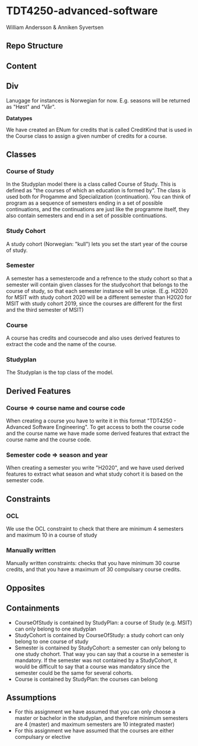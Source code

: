 # TDT4250-advanced-software
William Andersson & Anniken Syvertsen

## Repo Structure


## Content
## Div
Lanugage for instances is Norwegian for now. E.g. seasons will be returned as "Høst" and "Vår".

**Datatypes**

We have created an ENum for credits that is called CreditKind that is used in the Course class to assign a given number of credits for a course.

## Classes
### Course of Study
In the Studyplan model there is a class called Course of Study. This is defined as "the courses of which an education is formed by". The class is used both for Progamme and Specialization (continuation). You can think of program as a sequence of semesters ending in a set of possible continuations, and the continuations are just like the programme itself, they also contain semesters and end in a set of possible continuations. 

### Study Cohort
A study cohort (Norwegian: "kull") lets you set the start year of the course of study. 

### Semester
A semester has a semestercode and a refrence to the study cohort so that a semester will contain given classes for the studycohort that belongs to the course of study, so that each semester instance will be uniqe. (E.g. H2020 for MSIT with study cohort 2020 will be a different semester than H2020 for MSIT with study cohort 2019, since the courses are different for the first and the third semester of MSIT)

### Course
A course has credits and coursecode and also uses derived features to extract the code and the name of the course. 

### Studyplan
The Studyplan is the top class of the model. 

## Derived Features
### Course => course name and course code
When creating a course you have to write it in this format "TDT4250 - Advanced Software Engineering". To get access to both the course code and the course name we have made some derived features that extract the course name and the course code.

### Semester code => season and year
When creating a semester you write "H2020", and we have used derived features to extract what season and what study cohort it is based on the semester code.

## Constraints
### OCL
We use the OCL constraint to check that there are minimum 4 semesters and maximum 10 in a course of study 

### Manually written
Manually written constraints: checks that you have minimum 30 course credits, and that you have a maximum of 30 compulsary course credits. 

## Opposites

## Containments
- CourseOfStudy is contained by StudyPlan: a course of Study (e.g. MSIT) can only belong to one studyplan
- StudyCohort is contained by CourseOfStudy: a study cohort can only belong to one course of study
- Semester is contained by StudyCohort: a semester can only belong to one study chohort. That way you can say that a course in a semester is mandatory. If the semester was not contained by a StudyCohort, it would be difficult to say that a course was mandatory since the semester could be the same for several cohorts.
- Course is contained by StudyPlan: the courses can belong 



## Assumptions
- For this assignment we have assumed that you can only choose a master or bachelor in the studyplan, and therefore minimum semesters are 4 (master) and maximum semesters are 10 integrated master)
- For this assignment we have assumed that the courses are either compulsary or elective 

